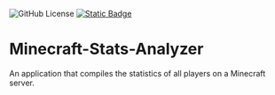 ![GitHub License](https://img.shields.io/github/license/xarompl/minecraft-stats-analyzer?style=for-the-badge)
[![Static Badge](https://img.shields.io/badge/telegram-blue?style=for-the-badge&logo=telegram&logoColor=white&logoSize=auto)](https://t.me/mrxarom)

# Minecraft-Stats-Analyzer
An application that compiles the statistics of all players on a Minecraft server.
